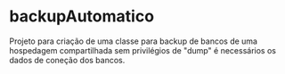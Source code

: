 # backupAutomatico
Projeto para criação de uma classe para backup de bancos de uma hospedagem compartilhada sem privilégios de "dump"
é necessários os dados de coneção dos bancos.

